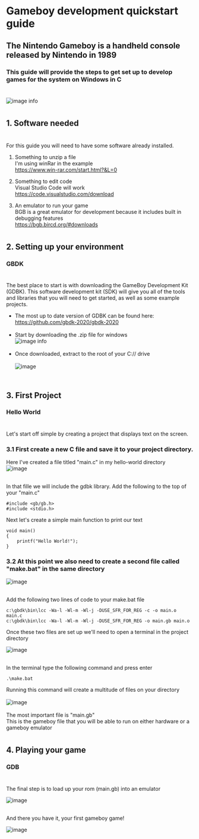 # Gameboy development quickstart guide

## The Nintendo Gameboy is a handheld console released by Nintendo in 1989
### This guide will provide the steps to get set up to develop games for the system on Windows in C
#
![image info](./images/gameboy.png)
#
## 1. Software needed
#
For this guide you will need to have some software already installed.
1. Something to unzip a file<br>
I'm using winRar in the example<br>
https://www.win-rar.com/start.html?&L=0

2. Something to edit code<br>
Visual Studio Code will work<br>
https://code.visualstudio.com/download

3. An emulator to run your game<br>
BGB is a great emulator for development because it includes built in debugging features<br>
https://bgb.bircd.org/#downloads<br>

#
## 2. Setting up your environment
### GBDK
#
The best place to start is with downloading the GameBoy Development Kit (GDBK).
This software development kit (SDK) will give you all of the tools and libraries that you will need to get started, as well as some example projects.
* The most up to date version of GDBK can be found here:<br>
https://github.com/gbdk-2020/gbdk-2020<br><br>
* Start by downloading the .zip file for windows<br>
![image info](./images/sdk-download.png)<br><BR>
* Once downloaded, extract to the root of your C:// drive<br><br>
![image](./images/extract.png)<br><br>

#
## 3. First Project
### Hello World
#
Let's start off simple by creating a project that displays text on the screen.

### 3.1 First create a new C file and save it to your project directory.<br>
Here I've created a file titled "main.c" in my hello-world directory<br>
![image](./images/main.png)<br><br>

In that fille we will include the gdbk library. 
Add the following to the top of your "main.c"<br>
```
#include <gb/gb.h>
#include <stdio.h>
```
 Next let's create a simple main function to print our text<br>
```
void main() 
{
    printf("Hello World!");
}
```
### 3.2 At this point we also need to create a second file called "make.bat" in the same directory<br>
![image](./images/make.png)<br><br>

Add the following two lines of code to your make.bat file<br>

```
c:\gbdk\bin\lcc -Wa-l -Wl-m -Wl-j -DUSE_SFR_FOR_REG -c -o main.o main.c
c:\gbdk\bin\lcc -Wa-l -Wl-m -Wl-j -DUSE_SFR_FOR_REG -o main.gb main.o
```

Once these two files are set up we'll need to open a terminal in the project directory

![image](./images/terminal.png)<br><br>

In the terminal type the following command and press enter
```
.\make.bat
```
Running this command will create a multitude of files on your directory<br><br>
![image](./images/files.png)<br><br>
The most important file is "main.gb"<br>
This is the gameboy file that you will be able to run on either hardware or a gameboy emulator

#
## 4. Playing your game
### GDB
#
The final step is to load up your rom (main.gb) into an emulator

![image](./images/openrom.png)<br><br>

And there you have it, your first gameboy game!

![image](./images/hello.png)
